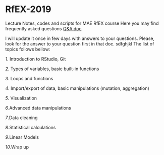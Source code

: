 # RfEX-2019
Lecture Notes, codes and scripts for MAE RfEX course
Here you may find frequently asked questions [Q&A doc](https://docs.google.com/document/d/1dcPQektVD4qSnjCsYkVmsLpmX37Bsep80yerRW4zZEQ/edit?usp=sharing)

I will update it once in few days with answers to your questions. Please, look for the answer to your question first in that doc.
sdfghjkl
The list of topics follows bellow:

*1*. Introduction to RStudio, Git

*2*. Types of variables, basic built-in functions

*3*. Loops and functions

*4*. Import/export of data, basic manipulations (mutation, aggregation)

*5*. Visualization

*6*.Advanced data manipulations

*7*.Data cleaning

*8*.Statistical calculations

*9*.Linear Models

*10*.Wrap up
